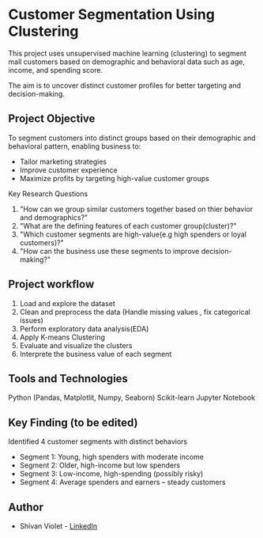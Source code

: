 # Customer Segmentation Using Clustering

This project uses unsupervised machine learning (clustering) to segment mall customers based on demographic and behavioral data such as age, income, and spending score.

The aim is to uncover distinct customer profiles for better targeting and decision-making.

## Project Objective
To segment customers into distinct groups based on their demographic and behavioral pattern, enabling business to:
- Tailor marketing strategies
- Improve customer experience 
- Maximize profits by targeting high-value customer groups

Key Research Questions
1. "How can we group similar customers together based on thier behavior and demographics?"
2. "What are the defining features of each customer group(cluster)?"
3. "Which customer segments are high-value(e.g high spenders or loyal customers)?"
4. "How can the business use these segments to improve decision-making?"

## Project workflow
1. Load and explore the dataset
2. Clean and preprocess the data (Handle missing values , fix categorical issues)
3. Perform exploratory data analysis(EDA)
4. Apply K-means Clustering
5. Evaluate and visualize the clusters
6. Interprete the business value of each segment

## Tools and Technologies
Python (Pandas, Matplotlit, Numpy, Seaborn)
Scikit-learn
Jupyter Notebook

## Key Finding (to be edited)
Identified 4 customer segments with distinct behaviors
- Segment 1: Young, high spenders with moderate income
- Segment 2: Older, high-income but low spenders
- Segment 3: Low-income, high-spending (possibly risky)
- Segment 4: Average spenders and earners – steady customers


## Author
- Shivan Violet - [LinkedIn](https://www.linkedin.com/in/Shivan-Kigenyi
)